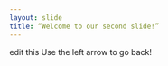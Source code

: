 ```yaml
---
layout: slide
title: “Welcome to our second slide!”
---
```

edit this
Use the left arrow to go back!
